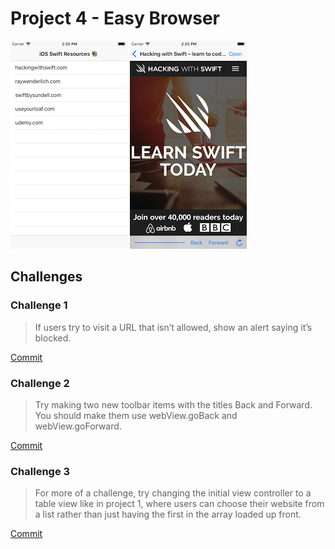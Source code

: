 # Project 4 - Easy Browser

![App Screenshot 1](https://raw.githubusercontent.com/usrFri3ndly/100-days-of-swift/master/project4/screenshot-websiteList.png)
![App Screenshot 2](https://raw.githubusercontent.com/usrFri3ndly/100-days-of-swift/master/project4/screenshot-websiteView.png)

## Challenges

### Challenge 1

> If users try to visit a URL that isn’t allowed, show an alert saying it’s blocked.

[Commit](https://github.com/usrFri3ndly/100-days-of-swift/commit/c13eef24b7f108d39e6bf824a9c91be0b86a7a94#diff-ace990e5ec777f36b5f3bce0a6c2bddd)

### Challenge 2

> Try making two new toolbar items with the titles Back and Forward. You should make them use webView.goBack and webView.goForward.

[Commit](https://github.com/usrFri3ndly/100-days-of-swift/commit/b27d2ff32140370f4c9d24a7b7c1792875f477a5#diff-ace990e5ec777f36b5f3bce0a6c2bddd)

### Challenge 3

> For more of a challenge, try changing the initial view controller to a table view like in project 1, where users can choose their website from a list rather than just having the first in the array loaded up front.

[Commit](https://github.com/usrFri3ndly/100-days-of-swift/commit/b6bfc440c8688b8feeacf8203436f058c26cb65b#diff-ace990e5ec777f36b5f3bce0a6c2bddd)
